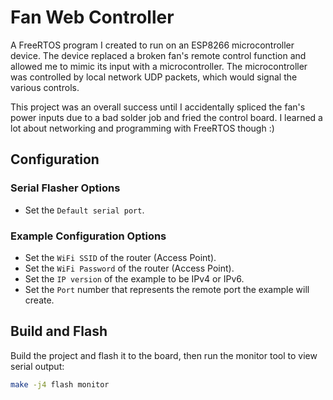 # Fan Web Controller

A FreeRTOS program I created to run on an ESP8266 microcontroller device. The device replaced a broken fan's remote control function and allowed me to mimic its input with a microcontroller. The microcontroller was controlled by local network UDP packets, which would signal the various controls.

This project was an overall success until I accidentally spliced the fan's power inputs due to a bad solder job and fried the control board. I learned a lot about networking and programming with FreeRTOS though :)

## Configuration

### Serial Flasher Options

- Set the `Default serial port`.

### Example Configuration Options

- Set the `WiFi SSID` of the router (Access Point).
- Set the `WiFi Password` of the router (Access Point).
- Set the `IP version` of the example to be IPv4 or IPv6.
- Set the `Port` number that represents the remote port the example will create.

## Build and Flash

Build the project and flash it to the board, then run the monitor tool to view serial output:

```bash
make -j4 flash monitor

